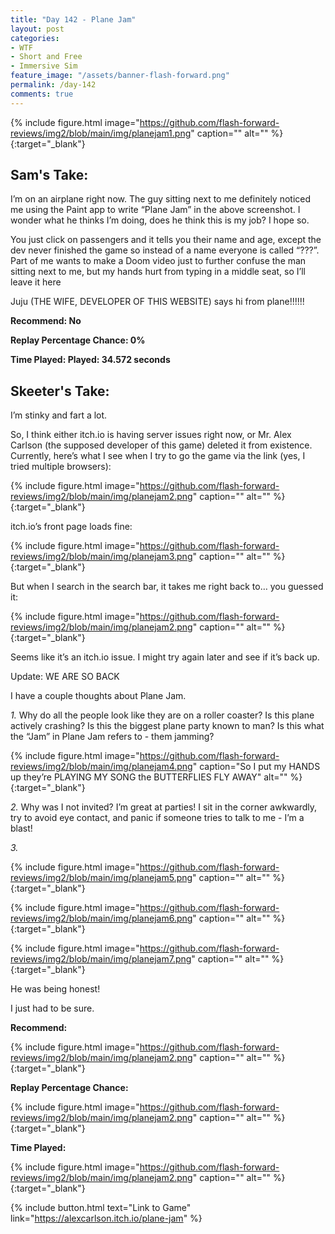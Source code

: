 ```yaml
---
title: "Day 142 - Plane Jam"
layout: post
categories:
- WTF
- Short and Free
- Immersive Sim
feature_image: "/assets/banner-flash-forward.png"
permalink: /day-142
comments: true
---
```


{% include figure.html image="https://github.com/flash-forward-reviews/img2/blob/main/img/planejam1.png" caption="" alt="" %}{:target="_blank"}

## Sam's Take:

I’m on an airplane right now. The guy sitting next to me definitely noticed me using the Paint app to write “Plane Jam” in the above screenshot. I wonder what he thinks I’m doing, does he think this is my job? I hope so.

You just click on passengers and it tells you their name and age, except the dev never finished the game so instead of a name everyone is called “???”. Part of me wants to make a Doom video just to further confuse the man sitting next to me, but my hands hurt from typing in a middle seat, so I’ll leave it here

Juju (THE WIFE, DEVELOPER OF THIS WEBSITE) says hi from plane!!!!!!

**Recommend: No**

**Replay Percentage Chance: 0%**

**Time Played: Played: 34.572 seconds**

## Skeeter's Take:

I’m stinky and fart a lot.

So, I think either itch.io is having server issues right now, or Mr. Alex Carlson (the supposed developer of this game) deleted it from existence. 
Currently, here’s what I see when I try to go the game via the link (yes, I tried multiple browsers): 

{% include figure.html image="https://github.com/flash-forward-reviews/img2/blob/main/img/planejam2.png" caption="" alt="" %}{:target="_blank"}

itch.io’s front page loads fine:

{% include figure.html image="https://github.com/flash-forward-reviews/img2/blob/main/img/planejam3.png" caption="" alt="" %}{:target="_blank"}

But when I search in the search bar, it takes me right back to… you guessed it:

{% include figure.html image="https://github.com/flash-forward-reviews/img2/blob/main/img/planejam2.png" caption="" alt="" %}{:target="_blank"}

Seems like it’s an itch.io issue. I might try again later and see if it’s back up. 

Update: WE ARE SO BACK

I have a couple thoughts about Plane Jam. 

*1.* Why do all the people look like they are on a roller coaster? Is this plane actively crashing? Is this the biggest plane party known to man? Is this what the “Jam” in Plane Jam refers to - them jamming? 

{% include figure.html image="https://github.com/flash-forward-reviews/img2/blob/main/img/planejam4.png" caption="So I put my HANDS up they’re PLAYING MY SONG the BUTTERFLIES FLY AWAY" alt="" %}{:target="_blank"}

*2.* Why was I not invited? I’m great at parties! I sit in the corner awkwardly,  try to avoid eye contact, and panic if someone tries to talk to me - I’m a blast!

*3.*

{% include figure.html image="https://github.com/flash-forward-reviews/img2/blob/main/img/planejam5.png" caption="" alt="" %}{:target="_blank"}

{% include figure.html image="https://github.com/flash-forward-reviews/img2/blob/main/img/planejam6.png" caption="" alt="" %}{:target="_blank"}

{% include figure.html image="https://github.com/flash-forward-reviews/img2/blob/main/img/planejam7.png" caption="" alt="" %}{:target="_blank"}

He was being honest! 

I just had to be sure.

**Recommend:**

{% include figure.html image="https://github.com/flash-forward-reviews/img2/blob/main/img/planejam2.png" caption="" alt="" %}{:target="_blank"}

**Replay Percentage Chance:**

{% include figure.html image="https://github.com/flash-forward-reviews/img2/blob/main/img/planejam2.png" caption="" alt="" %}{:target="_blank"}

**Time Played:**

{% include figure.html image="https://github.com/flash-forward-reviews/img2/blob/main/img/planejam2.png" caption="" alt="" %}{:target="_blank"}

{% include button.html text="Link to Game" link="https://alexcarlson.itch.io/plane-jam" %}